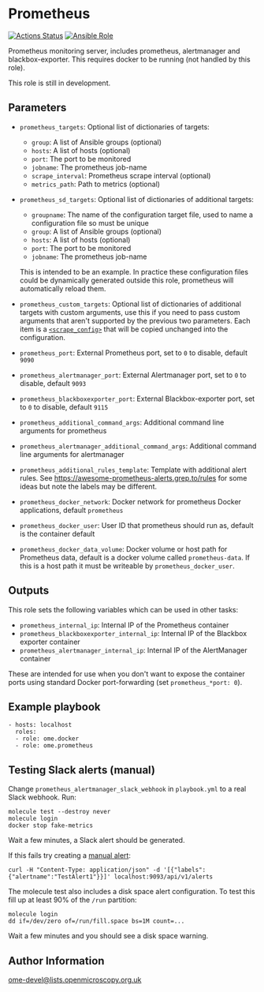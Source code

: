 Prometheus
==========

[![Actions Status](https://github.com/ome/ansible-role-prometheus/workflows/Molecule/badge.svg)](https://github.com/ome/ansible-role-prometheus/actions)
[![Ansible Role](https://img.shields.io/ansible/role/41324.svg)](https://galaxy.ansible.com/ome/prometheus/)

Prometheus monitoring server, includes prometheus, alertmanager and blackbox-exporter.
This requires docker to be running (not handled by this role).

This role is still in development.


Parameters
----------

- `prometheus_targets`: Optional list of dictionaries of targets:
  - `group`: A list of Ansible groups (optional)
  - `hosts`: A list of hosts (optional)
  - `port`: The port to be monitored
  - `jobname`: The prometheus job-name
  - `scrape_interval`: Prometheus scrape interval (optional)
  - `metrics_path`: Path to metrics (optional)
- `prometheus_sd_targets`: Optional list of dictionaries of additional targets:
  - `groupname`: The name of the configuration target file, used to name a configuration file so must be unique
  - `group`: A list of Ansible groups (optional)
  - `hosts`: A list of hosts (optional)
  - `port`: The port to be monitored
  - `jobname`: The prometheus job-name

  This is intended to be an example.
  In practice these configuration files could be dynamically generated outside this role, prometheus will automatically reload them.
- `prometheus_custom_targets`: Optional list of dictionaries of additional targets with custom arguments, use this if you need to pass custom arguments that aren't supported by the previous two parameters.
  Each item is a [`<scrape_config>`](https://prometheus.io/docs/prometheus/latest/configuration/configuration/#scrape_config) that will be copied unchanged into the configuration.
- `prometheus_port`: External Prometheus port, set to `0` to disable, default `9090`
- `prometheus_alertmanager_port`: External Alertmanager port, set to `0` to disable, default `9093`
- `prometheus_blackboxexporter_port`: External Blackbox-exporter port, set to `0` to disable, default `9115`
- `prometheus_additional_command_args`: Additional command line arguments for prometheus
- `prometheus_alertmanager_additional_command_args`: Additional command line arguments for alertmanager
- `prometheus_additional_rules_template`: Template with additional alert rules.
  See https://awesome-prometheus-alerts.grep.to/rules for some ideas but note the labels may be different.


- `prometheus_docker_network`: Docker network for prometheus Docker applications, default `prometheus`
- `prometheus_docker_user`: User ID that prometheus should run as, default is the container default
- `prometheus_docker_data_volume`: Docker volume or host path for Prometheus data, default is a docker volume called `prometheus-data`. If this is a host path it must be writeable by `prometheus_docker_user`.


Outputs
-------
This role sets the following variables which can be used in other tasks:
- `prometheus_internal_ip`: Internal IP of the Prometheus container
- `prometheus_blackboxexporter_internal_ip`: Internal IP of the Blackbox exporter container
- `prometheus_alertmanager_internal_ip`: Internal IP of the AlertManager container

These are intended for use when you don't want to expose the container ports using standard Docker port-forwarding (set `prometheus_*port: 0`).


Example playbook
----------------

    - hosts: localhost
      roles:
      - role: ome.docker
      - role: ome.prometheus


Testing Slack alerts (manual)
-----------------------------

Change `prometheus_alertmanager_slack_webhook` in `playbook.yml` to a real Slack webhook. Run:

    molecule test --destroy never
    molecule login
    docker stop fake-metrics

Wait a few minutes, a Slack alert should be generated.

If this fails try creating a [manual alert](https://github.com/prometheus/alertmanager/issues/437#issuecomment-263413632):

    curl -H "Content-Type: application/json" -d '[{"labels":{"alertname":"TestAlert1"}}]' localhost:9093/api/v1/alerts

The molecule test also includes a disk space alert configuration.
To test this fill up at least 90% of the `/run` partition:

    molecule login
    dd if=/dev/zero of=/run/fill.space bs=1M count=...

Wait a few minutes and you should see a disk space warning.


Author Information
------------------

ome-devel@lists.openmicroscopy.org.uk
